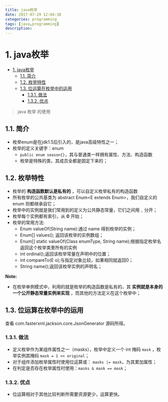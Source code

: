 ```yaml
---
title: java枚举
date: 2017-07-29 12:04:38
categories: programming
tags: [java,programming]
description:
---
```


# 1. java枚举

<!-- TOC -->

- [1. java枚举](#1-java%e6%9e%9a%e4%b8%be)
	- [1.1. 简介](#11-%e7%ae%80%e4%bb%8b)
	- [1.2. 枚举特性](#12-%e6%9e%9a%e4%b8%be%e7%89%b9%e6%80%a7)
	- [1.3. 位运算在枚举中的运用](#13-%e4%bd%8d%e8%bf%90%e7%ae%97%e5%9c%a8%e6%9e%9a%e4%b8%be%e4%b8%ad%e7%9a%84%e8%bf%90%e7%94%a8)
		- [1.3.1. 做法](#131-%e5%81%9a%e6%b3%95)
		- [1.3.2. 优点](#132-%e4%bc%98%e7%82%b9)

<!-- /TOC -->

> java 枚举 的使用

<!--more-->

## 1.1. 简介

- 枚举enum是在jdk1.5后引入的，是java高级特性之一；
- 枚举的定义关键字：enum
    - `public enum season{}`，其与普通类一样拥有属性、方法、构造函数
    - 枚举是特殊的类，其成员全都是固定下来的；

## 1.2. 枚举特性

- 枚举的 **构造函数默认是私有的** ，可以自定义枚举私有的构造函数
- 所有枚举的公共基类为 abstract Enum<E extends Enum<E>>，我们自定义的 enum 则都继承自它；
- 枚举中的实例就是我们常用到的定义为公共静态常量，它们之间用 `,` 分开；
- 枚举每个实例都有索引，从 **0** 开始；
- 枚举的常用方法:
    - Enum<E> valueOf(String name):通过 name 得到枚举的实例；
    - Enum<E>[] values(); 返回该枚举的实例数组；
    - Enum<E>[] static valueOf(Class<E extends Enum> enumType, String name);根据指定枚举名返回这个枚举类里所有的实例
    - int ordinal();返回该枚举常量在声明中的位置；
    - int compareTo(E o);与指定对象比较，如果相同就返回0；
    - String name();返回该枚举实例的声明名；

**Note:**

- 在枚举单例模式中，利用的就是枚举的构造函数是私有的，其 **实例就是本身的一个公开静态常量实例来实现** ，而其他的方法定义在这个枚举中；

## 1.3. 位运算在枚举中的运用

查看 com.fasterxml.jackson.core.JsonGenerator 源码所得。

### 1.3.1. 做法

- 定义枚举作为某组件属性之一（masks），枚举中定义一个 int 掩码 `mask` ，枚举实例其掩码 `mask = 1 << original`；
- 对于组件添加枚举属性时使用位运算或： `masks |= mask`，为其累加属性；
- 在判定是否存在枚举属性时使用：`masks & mask == mask`；

### 1.3.2. 优点

- 位运算相对于其他比较判断所需要资源更少，运算更快。
